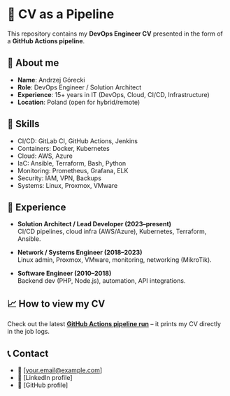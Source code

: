# 🚀 CV as a Pipeline

This repository contains my **DevOps Engineer CV** presented in the form of a **GitHub Actions pipeline**.

## 👋 About me
- **Name**: Andrzej Górecki  
- **Role**: DevOps Engineer / Solution Architect  
- **Experience**: 15+ years in IT (DevOps, Cloud, CI/CD, Infrastructure)  
- **Location**: Poland (open for hybrid/remote)  

## 🔧 Skills
- CI/CD: GitLab CI, GitHub Actions, Jenkins  
- Containers: Docker, Kubernetes  
- Cloud: AWS, Azure  
- IaC: Ansible, Terraform, Bash, Python  
- Monitoring: Prometheus, Grafana, ELK  
- Security: IAM, VPN, Backups  
- Systems: Linux, Proxmox, VMware  

## 💼 Experience
- **Solution Architect / Lead Developer (2023–present)**  
  CI/CD pipelines, cloud infra (AWS/Azure), Kubernetes, Terraform, Ansible.  

- **Network / Systems Engineer (2018–2023)**  
  Linux admin, Proxmox, VMware, monitoring, networking (MikroTik).  

- **Software Engineer (2010–2018)**  
  Backend dev (PHP, Node.js), automation, API integrations.  

## 📈 How to view my CV
Check out the latest **[GitHub Actions pipeline run](../../actions)** – it prints my CV directly in the job logs.

## 📞 Contact
- 📧 [your.email@example.com]  
- 💼 [LinkedIn profile]  
- 🐙 [GitHub profile]  
